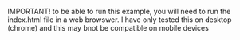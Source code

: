 IMPORTANT!
to be able to run this example, you will need to run the index.html file in a web browswer. I have only tested this on desktop (chrome) and this may bnot be compatible on mobile devices
